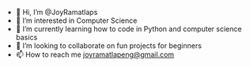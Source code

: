 - 👋 Hi, I’m @JoyRamatlaps
- 👀 I’m interested in Computer Science
- 🌱 I’m currently learning how to code in Python and computer science basics
- 💞️ I’m looking to collaborate on fun projects for beginners
- 📫 How to reach me joyramatlapeng@gmail.com

<!---
JoyRamatlaps/JoyRamatlaps is a ✨ special ✨ repository because its `README.md` (this file) appears on your GitHub profile.
You can click the Preview link to take a look at your changes.
--->
